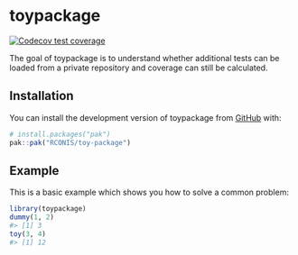 
<!-- README.md is generated from README.Rmd. Please edit that file -->

# toypackage

<!-- badges: start -->

[![Codecov test
coverage](https://codecov.io/gh/RCONIS/toy-package/graph/badge.svg)](https://app.codecov.io/gh/RCONIS/toy-package)
<!-- badges: end -->

The goal of toypackage is to understand whether additional tests can be
loaded from a private repository and coverage can still be calculated.

## Installation

You can install the development version of toypackage from
[GitHub](https://github.com/) with:

``` r
# install.packages("pak")
pak::pak("RCONIS/toy-package")
```

## Example

This is a basic example which shows you how to solve a common problem:

``` r
library(toypackage)
dummy(1, 2)
#> [1] 3
toy(3, 4)
#> [1] 12
```
